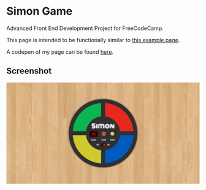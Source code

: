 # Simon Game
Advanced Front End Development Project for FreeCodeCamp.

This page is intended to be functionally similar to [this example page](https://codepen.io/Em-Ant/full/QbRyqq/).

A codepen of my page can be found [here](https://codepen.io/vanillaSlice/full/EXOQRX/).

## Screenshot
![screenshot](./screenshot.png)
